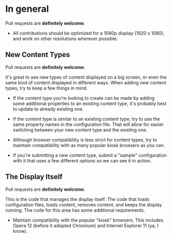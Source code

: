# In general

Pull requests are **definitely welcome**.

- All contributions should be optimized for a 1080p display (1920 x 1080), and work on other resolutions wherever possible.

## New Content Types

Pull requests are **definitely welcome**.

It's great to see new types of content displayed on a big screen, or even the same kind of content displayed in different ways.
When adding new content types, try to keep a few things in mind.

- If the content type you're looking to create can be made by adding some additional properties to an existing content type,
  it's probably best to update to already existing one.
  
- If the content type is similar to an existing content type, try to use the same property names in the configuration file.
  That will allow for easier switching between your new content type and the existing one.
  
- Although browser compatibility is less strict for content types, try to maintain compatibility 
  with as many popular kiosk browsers as you can.
  
- If you're submitting a new content type, submit a "sample" configuration with it that uses a few different options
  so we can see it in action.

## The Display Itself

Pull requests are **definitely welcome**.

This is the code that manages the display itself.  The code that loads configuration files, loads content, removes content,
and keeps the display running.  The code for this area has some additional requirements.

- Maintain compatibility with the popular "kiosk" browsers.  This includes Opera 12 (before it adopted Chromium)
  and Internet Explorer 11 (ya, I know).

